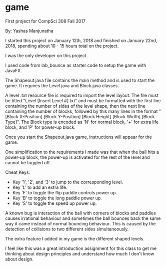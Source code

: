 game
====

First project for CompSci 308 Fall 2017

By: Yashas Manjunatha

I started this project on January 12th, 2018 and finished on January 22nd, 2018, spending about 10 - 15 hours total on the project.

I was the only developer on this project.

I used code from lab_bounce as starter code to setup the game with JavaFX.

The Shapeout.java file contains the main method and is used to start the game. It requires the Level.java and Block.java classes.

A level .txt resource file is required to import the level layout. The file must be titled "Level [Insert Level #].txt" and must be formatted with the first line containing the number of sides of the level shape, then the next line containing the number of blocks, followed by this many lines in the format "[Block X-Position] [Block Y-Position] [Block Height] [Block Width] [Block Type]". The Block type is encoded as 'N' for normal block, '+' for extra life block, and 'P' for power-up block.

Once you start the Shapeout.java game, instructions will appear for the game.

One simplification to the requirements I made was that when the ball hits a power-up block, the power-up is activated for the rest of the level and cannot be toggled off.

Cheat Keys:
* Key '1', '2', and '3' to jump to the corresponding level.
* Key 'L' to add an extra life.
* Key 'F' to toggle the flip paddle controls power up.
* Key 'B' to toggle the long paddle power up.
* Key 'S' to toggle the speed up power up.

A known bug is interaction of the ball with corners of blocks and paddles causes irrational behaviour and sometimes the ball bounces back the same way it came instead of normal bouncing behaviour. This is caused by the detection of collisions to two different sides simultaneously.

The extra feature I added in my game is the different shaped levels.

I feel like this was a great introduction assignment for this class to get me thinking about design principles and understand how much I don't know about design.